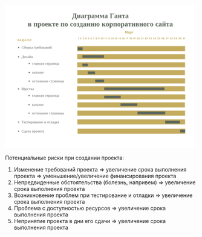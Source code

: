 ![alt text](https://github.com/ctel-prj-mng/1-gantt-60218-nastyandreeva/blob/master/Winslough%20Foundation'sAnnual%20Fundraiser%20(1).png)


Потенциальные риски при создании проекта: 
1. Изменение требований проекта => увеличение срока выполнения проекта => уменьшение/увеличение финансирования проекта
2. Непредвиденные обстоятельства (болезнь, напривем) => увеличение срока выполнения проекта
3. Возникновение проблем при тестирование и отладки => увеличение срока выполнения проекта
4. Проблема с доступностью ресурсов => увеличение срока выполнения проекта
5. Непринятие проекта в дни его сдачи => увеличение срока выполнения проекта
